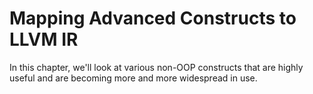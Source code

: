 # Mapping Advanced Constructs to LLVM IR

In this chapter, we'll look at various non-OOP constructs that are highly useful and are becoming more and more widespread in use.


